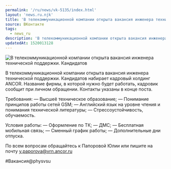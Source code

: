 ```yaml
---
permalink: '/ru/news/vk-5135/index.html'
layout: 'news.ru.njk'
title: 'В телекоммуникационной компании открыта вакансия инженера технической поддержки.'
source: ВКонтакте
tags:
  - news_ru
description: 'В телекоммуникационной компании открыта вакансия инженера технической поддержки.'
updatedAt: 1520013128
---
```

![В телекоммуникационной компании открыта вакансия инженера технической поддержки. Кандидатов](https://sun9-57.userapi.com/impf/c831109/v831109041/99dd9/_rd3lPooHv8.jpg?size=900x600&quality=96&proxy=1&sign=d99d7e3fed186f9fd1ff8f3e0d5b1ab3&c_uniq_tag=Y_fA-zXjgVMOonRWeERJjXILaXZHnqJxH93FAZ-Yvxo&type=album)

В телекоммуникационной компании открыта вакансия инженера технической поддержки. Кандидатов набирает кадровый холдинг ANCOR. Название фирмы, в которой нужно будет работать, кадровик сообщит при личном обращении. Контакты указаны в конце поста.

Требования:
— Высшеё техническое образование;
— Понимание принципов работы сетей GSM;
— Английский язык на уровне чтения и понимания технической литературы;
— Стрессоустойчивость, обучаемость.

Условия работы:
— Оформление по ТК;
— ДМС;
— Бесплатная мобильная связь;
— Сменный график работы;
— Дополнительные дни отпуска.

По всем вопросам обращайтесь к Папоровой Юлии или пишите на почту y.paporova@vrn.ancor.ru

#Вакансия@physvsu
